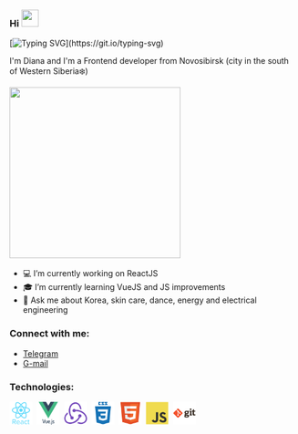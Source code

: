 ### Hi <img src="https://user-images.githubusercontent.com/74038190/214644152-52f47eb3-5e31-4f47-8758-05c9468d5596.gif" width="30" height="30"/>
[![Typing SVG](https://readme-typing-svg.herokuapp.com?size=24&width=600&lines=Welcome+To+Diana348's+Github+Profile..)](https://git.io/typing-svg)

I'm Diana and I'm a Frontend developer from Novosibirsk (city ​​in the south of Western Siberia❄️)

<div id="header" align="start">
  <img src="https://user-images.githubusercontent.com/74038190/216649426-0c2ee152-84d8-4707-85c4-27a378d2f78a.gif" width="300" height="300"/>
</div>

- 💻 I’m currently working on ReactJS
- 🎓 I’m currently learning VueJS and JS improvements
- 💬 Ask me about Korea, skin care, dance, energy and electrical engineering

 ### Connect with me:
  - <a href="https://t.me/Diana_2830" target="blank">Telegram</a>
  - <a href="popovad30@gmail.com" target="blank">G-mail</a>

  ### Technologies:
<div>
  <img src="https://github.com/devicons/devicon/blob/master/icons/react/react-original-wordmark.svg" title="React" alt="React" width="40" height="40"/>&nbsp;
  <img src="https://github.com/devicons/devicon/blob/master/icons/vuejs/vuejs-original-wordmark.svg" title="Vuejs" alt="React" width="40" height="40"/>&nbsp;
  <img src="https://github.com/devicons/devicon/blob/master/icons/redux/redux-original.svg" title="Redux" alt="Redux " width="40" height="40"/>&nbsp;
  <img src="https://github.com/devicons/devicon/blob/master/icons/css3/css3-plain-wordmark.svg"  title="CSS3" alt="CSS" width="40" height="40"/>&nbsp;
  <img src="https://github.com/devicons/devicon/blob/master/icons/html5/html5-original.svg" title="HTML5" alt="HTML" width="40" height="40"/>&nbsp;
  <img src="https://github.com/devicons/devicon/blob/master/icons/javascript/javascript-original.svg" title="JavaScript" alt="JavaScript" width="40" height="40"/>&nbsp;
  <img src="https://github.com/devicons/devicon/blob/master/icons/git/git-original-wordmark.svg" title="Git" **alt="Git" width="40" height="40"/>
</div>
